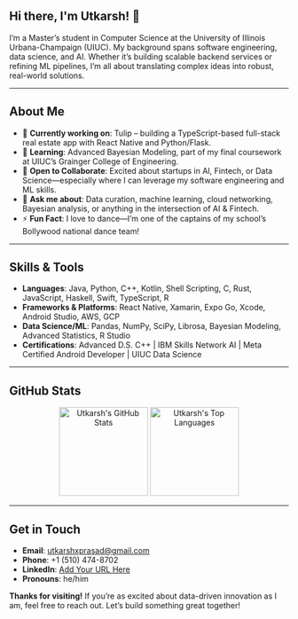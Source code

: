 ## Hi there, I'm Utkarsh! 👋

I’m a Master’s student in Computer Science at the University of Illinois Urbana-Champaign (UIUC). My background spans software engineering, data science, and AI. Whether it’s building scalable backend services or refining ML pipelines, I’m all about translating complex ideas into robust, real-world solutions.

---

## About Me

- 🔭 **Currently working on**: Tulip – building a TypeScript-based full-stack real estate app with React Native and Python/Flask.  
- 🌱 **Learning**: Advanced Bayesian Modeling, part of my final coursework at UIUC’s Grainger College of Engineering.  
- 👯 **Open to Collaborate**: Excited about startups in AI, Fintech, or Data Science—especially where I can leverage my software engineering and ML skills.  
- 💬 **Ask me about**: Data curation, machine learning, cloud networking, Bayesian analysis, or anything in the intersection of AI & Fintech.  
- ⚡ **Fun Fact**: I love to dance—I’m one of the captains of my school’s Bollywood national dance team!

---

## Skills & Tools

- **Languages**: Java, Python, C++, Kotlin, Shell Scripting, C, Rust, JavaScript, Haskell, Swift, TypeScript, R  
- **Frameworks & Platforms**: React Native, Xamarin, Expo Go, Xcode, Android Studio, AWS, GCP  
- **Data Science/ML**: Pandas, NumPy, SciPy, Librosa, Bayesian Modeling, Advanced Statistics, R Studio  
- **Certifications**: Advanced D.S. C++ | IBM Skills Network AI | Meta Certified Android Developer | UIUC Data Science  

---

## GitHub Stats

<p align="center">
  <img src="https://github-readme-stats.vercel.app/api?username=utkarshprasad2&show_icons=true&theme=radical" alt="Utkarsh's GitHub Stats" height="160"/>
  <img src="https://github-readme-stats.vercel.app/api/top-langs/?username=utkarshprasad2&layout=compact&theme=radical" alt="Utkarsh's Top Languages" height="160"/>
</p>

---

## Get in Touch

- **Email**: [utkarshxprasad@gmail.com](mailto:utkarshxprasad@gmail.com)  
- **Phone**: +1 (510) 474-8702  
- **LinkedIn**: [Add Your URL Here](#)  
- **Pronouns**: he/him  

**Thanks for visiting!** If you’re as excited about data-driven innovation as I am, feel free to reach out. Let’s build something great together!
